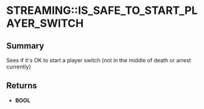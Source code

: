 # STREAMING::IS_SAFE_TO_START_PLAYER_SWITCH

## Summary
Sees if it's OK to start a player switch (not in the middle of death or arrest currently)

## Returns
* **BOOL**